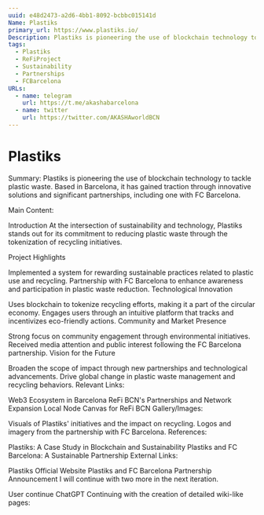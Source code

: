 ```yaml
---
uuid: e48d2473-a2d6-4bb1-8092-bcbbc015141d
Name: Plastiks
primary_url: https://www.plastiks.io/
Description: Plastiks is pioneering the use of blockchain technology to tackle plastic waste. Based in Barcelona, it has gained traction through innovative solutions and significant partnerships, including one with FC Barcelona.
tags:
  - Plastiks
  - ReFiProject
  - Sustainability
  - Partnerships
  - FCBarcelona
URLs:
  - name: telegram
    url: https://t.me/akashabarcelona
  - name: twitter
    url: https://twitter.com/AKASHAworldBCN
---
```


# Plastiks

Summary:
Plastiks is pioneering the use of blockchain technology to tackle plastic waste. Based in Barcelona, it has gained traction through innovative solutions and significant partnerships, including one with FC Barcelona.

Main Content:

Introduction
At the intersection of sustainability and technology, Plastiks stands out for its commitment to reducing plastic waste through the tokenization of recycling initiatives.

Project Highlights

Implemented a system for rewarding sustainable practices related to plastic use and recycling.
Partnership with FC Barcelona to enhance awareness and participation in plastic waste reduction.
Technological Innovation

Uses blockchain to tokenize recycling efforts, making it a part of the circular economy.
Engages users through an intuitive platform that tracks and incentivizes eco-friendly actions.
Community and Market Presence

Strong focus on community engagement through environmental initiatives.
Received media attention and public interest following the FC Barcelona partnership.
Vision for the Future

Broaden the scope of impact through new partnerships and technological advancements.
Drive global change in plastic waste management and recycling behaviors.
Relevant Links:

Web3 Ecosystem in Barcelona
ReFi BCN's Partnerships and Network Expansion
Local Node Canvas for ReFi BCN
Gallery/Images:

Visuals of Plastiks' initiatives and the impact on recycling.
Logos and imagery from the partnership with FC Barcelona.
References:

Plastiks: A Case Study in Blockchain and Sustainability
Plastiks and FC Barcelona: A Sustainable Partnership
External Links:

Plastiks Official Website
Plastiks and FC Barcelona Partnership Announcement
I will continue with two more in the next iteration.




User
continue
ChatGPT
Continuing with the creation of detailed wiki-like pages: